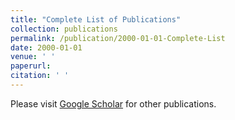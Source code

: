 ```yaml
---
title: "Complete List of Publications"
collection: publications
permalink: /publication/2000-01-01-Complete-List
date: 2000-01-01
venue: ' '
paperurl:
citation: ' '
---
```


Please visit <a href='https://scholar.google.com/citations?user=0Knul6gAAAAJ&hl=en'>Google Scholar</a> for other publications.

